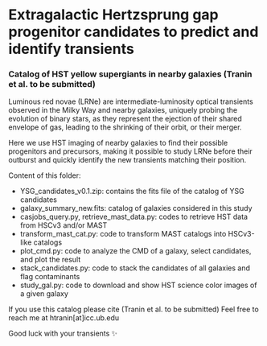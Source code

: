 # Extragalactic Hertzsprung gap progenitor candidates to predict and identify transients

### Catalog of HST yellow supergiants in nearby galaxies (Tranin et al. to be submitted)

Luminous red novae (LRNe) are intermediate-luminosity optical transients observed in the Milky Way and nearby galaxies, uniquely probing the evolution of binary stars, as they represent the ejection of their shared envelope of gas, leading to the shrinking of their orbit, or their merger. 

Here we use HST imaging of nearby galaxies to find their possible progenitors and precursors, making it possible to study LRNe before their outburst and quickly identify the new transients matching their position.

Content of this folder:
* YSG_candidates_v0.1.zip: contains the fits file of the catalog of YSG candidates
* galaxy_summary_new.fits: catalog of galaxies considered in this study
* casjobs_query.py, retrieve_mast_data.py: codes to retrieve HST data from HSCv3 and/or MAST
* transform_mast_cat.py: code to transform MAST catalogs into HSCv3-like catalogs
* plot_cmd.py: code to analyze the CMD of a galaxy, select candidates, and plot the result
* stack_candidates.py: code to stack the candidates of all galaxies and flag contaminants
* study_gal.py: code to download and show HST science color images of a given galaxy

If you use this catalog please cite (Tranin et al. to be submitted)
Feel free to reach me at htranin[at]icc.ub.edu

Good luck with your transients ✨
